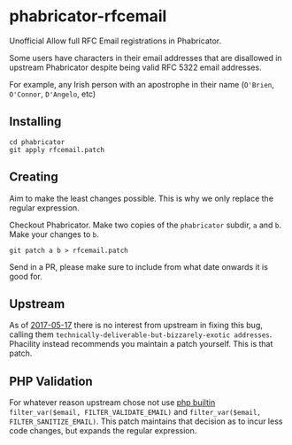 # phabricator-rfcemail
Unofficial Allow full RFC Email registrations in Phabricator.

Some users have characters in their email addresses that are disallowed in upstream Phabricator despite being valid RFC 5322 email addresses.

For example, any Irish person with an apostrophe in their name (`O'Brien`, `O'Connor`, `D'Angelo`, etc)

## Installing

```
cd phabricator
git apply rfcemail.patch
```

## Creating

Aim to make the least changes possible. This is why we only replace the regular expression.

Checkout Phabricator. Make two copies of the `phabricator` subdir, `a` and `b`. Make your changes to `b`.

```
git patch a b > rfcemail.patch
```

Send in a PR, please make sure to include from what date onwards it is good for.

## Upstream

As of [2017-05-17](https://secure.phabricator.com/T12718) there is no interest from upstream in fixing this bug, calling them `technically-deliverable-but-bizzarely-exotic addresses`. Phacility instead recommends you maintain a patch yourself. This is that patch.

## PHP Validation

For whatever reason upstream chose not use [php builtin](http://php.net/manual/en/filter.examples.validation.php) `filter_var($email, FILTER_VALIDATE_EMAIL)` and `filter_var($email, FILTER_SANITIZE_EMAIL)`. This patch maintains that decision as to incur less code changes, but expands the regular expression.
